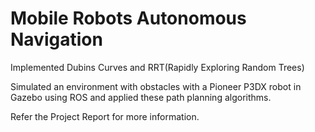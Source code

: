 # Mobile Robots Autonomous Navigation

Implemented Dubins Curves and RRT(Rapidly Exploring Random Trees)

Simulated an environment with obstacles with a Pioneer P3DX robot in Gazebo using ROS and applied these path planning algorithms.

Refer the Project Report for more information.